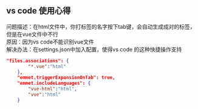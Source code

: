 ## vs code 使用心得

问题描述：在html文件中，你打标签的名字按下tab键，会自动生成成对的标签，但是在vue文件中不行  
原因：因为vs code不能识别vue文件  
解决办法：在settings.json中加入配置，使得vs code 的这种快捷操作支持

```json
"files.associations": {
        "*.vue":"html"
    },
    "emmet.triggerExpansionOnTab": true,
    "emmet.includeLanguages": {
        "vue-html":"html",
        "vue":"html"
    }
```